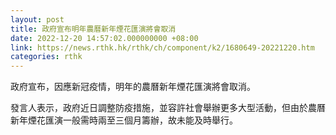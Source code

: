 ```yaml
---
layout: post
title: 政府宣布明年農曆新年煙花匯演將會取消
date: 2022-12-20 14:57:02.000000000 +08:00
link: https://news.rthk.hk/rthk/ch/component/k2/1680649-20221220.htm
categories: rthk
---
```


政府宣布，因應新冠疫情，明年的農曆新年煙花匯演將會取消。

發言人表示，政府近日調整防疫措施，並容許社會舉辦更多大型活動，但由於農曆新年煙花匯演一般需時兩至三個月籌辦，故未能及時舉行。
